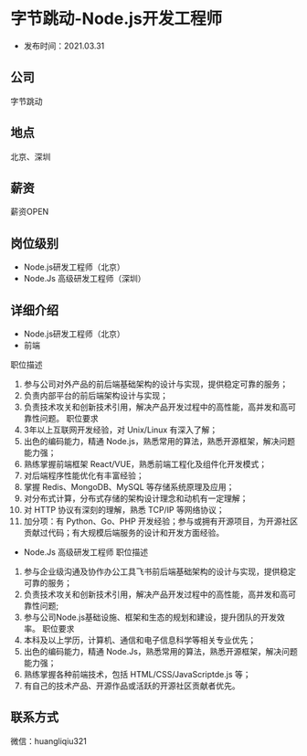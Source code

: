 # 字节跳动-Node.js开发工程师
- 发布时间：2021.03.31

## 公司
字节跳动

## 地点
北京、深圳

## 薪资
薪资OPEN

## 岗位级别
  - Node.js研发工程师（北京）
  - Node.Js 高级研发工程师（深圳）


## 详细介绍
- Node.js研发工程师（北京）
- 前端

职位描述
1. 参与公司对外产品的前后端基础架构的设计与实现，提供稳定可靠的服务；
2. 负责内部平台的前后端架构设计与实现；
3. 负责技术攻关和创新技术引用，解决产品开发过程中的高性能，高并发和高可靠性问题。
职位要求
1. 3年以上互联网开发经验，对 Unix/Linux 有深入了解；
2. 出色的编码能力，精通 Node.js，熟悉常用的算法，熟悉开源框架，解决问题能力强；
3. 熟练掌握前端框架 React/VUE，熟悉前端工程化及组件化开发模式；
4. 对后端程序性能优化有丰富经验；
5. 掌握 Redis、MongoDB、MySQL 等存储系统原理及应用；
6. 对分布式计算，分布式存储的架构设计理念和动机有一定理解；
7. 对 HTTP 协议有深刻的理解，熟悉 TCP/IP 等网络协议；
8. 加分项：有 Python、Go、PHP 开发经验；参与或拥有开源项目，为开源社区贡献过代码；有大规模后端服务的设计和开发方面经验。
  
- Node.Js 高级研发工程师
职位描述
1. 参与企业级沟通及协作办公工具飞书前后端基础架构的设计与实现，提供稳定可靠的服务；
2. 负责技术攻关和创新技术引用，解决产品开发过程中的高性能，高并发和高可靠性问题;
3. 参与公司Node.js基础设施、框架和生态的规划和建设，提升团队的开发效率。
职位要求
1. 本科及以上学历，计算机、通信和电子信息科学等相关专业优先；
2. 出色的编码能力，精通 Node.Js，熟悉常用的算法，熟悉开源框架，解决问题能力强；
3. 熟练掌握各种前端技术，包括 HTML/CSS/JavaScriptde.js 等；
4. 有自己的技术产品、开源作品或活跃的开源社区贡献者优先。


## 联系方式
微信：huangliqiu321
